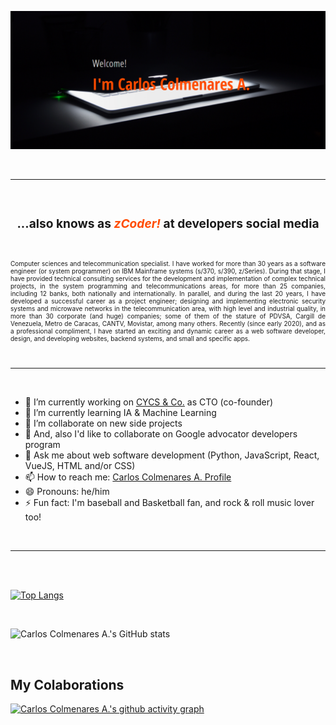 ![zCoder Banner!](assets/img/miBanner.png)

<br>

---

<br>

### <div style="text-align:center"><h3>...also knows as<span style="color:#ff4c00"> _zCoder!_ </span>at developers social media</div>

<br>

<p style="text-align:justify; font-size:10px">
          Computer sciences and telecommunication specialist. I have worked for more than 30 years as a software engineer (or system programmer) on IBM Mainframe systems (s/370, s/390, z/Series). During that stage, I have provided technical consulting services for the development and implementation of complex technical projects, in the system programming and telecommunications areas, for more than 25 companies, including 12 banks, both nationally and internationally. In parallel, and during the last 20 years, I have developed a successful career as a project engineer; designing and implementing electronic security systems and microwave networks in the telecommunication area, with high level and industrial quality, in more than 30 corporate (and huge) companies; some of them of the stature of PDVSA, Cargill de Venezuela, Metro de Caracas, CANTV, Movistar, among many others. Recently (since early 2020), and as a professional compliment, I have started an exciting and dynamic career as a web software developer,  design, and developing websites, backend systems, and small and specific apps.
</p>

<br>

---

<br>

- 🔭 I’m currently working on [CYCS & Co.](https://cycs.netlify.app "CYCS Ingeniería e Instalaciones") as CTO (co-founder)
- 🌱 I’m currently learning IA & Machine Learning
- 👯 I’m collaborate on new side projects
- 👯 And, also I'd like to collaborate on Google advocator developers program
- 💬 Ask me about web software development (Python, JavaScript, React, VueJS, HTML and/or CSS)
- 📫 How to reach me: [Carlos Colmenares A. Profile](https://carlos-colmenares-a.netlify.app "https://carlos-colmenares-a.netlify.app")
- 😄 Pronouns: he/him
- ⚡ Fun fact: I'm baseball and Basketball fan, and rock & roll music lover too!

<br>

---

<br>
<br>

[![Top Langs](https://github-readme-stats.vercel.app/api/top-langs/?username=cycscarlos&&langs_count=8&theme=vue-dark)](https://github.com/cycscarlos/github-readme-stats)

<br>

![Carlos Colmenares A.'s GitHub stats](https://github-readme-stats.vercel.app/api?username=cycscarlos&show_icons=true&theme=vue-dark&hide=stars,prs)

<br>

## My Colaborations

[![Carlos Colmenares A.'s github activity graph](https://activity-graph.herokuapp.com/graph?username=cycscarlos&theme=react-dark)](https://github.com/cycscarlos/github-readme-activity-graph)

<br>
